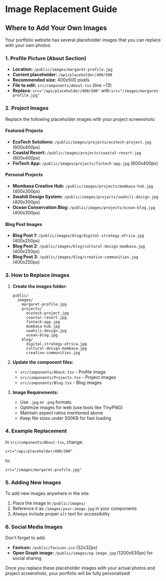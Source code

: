 # Image Replacement Guide

## Where to Add Your Own Images

Your portfolio website has several placeholder images that you can replace with your own photos:

### 1. Profile Picture (About Section)
- **Location:** `/public/images/margaret-profile.jpg`
- **Current placeholder:** `/api/placeholder/400/500`
- **Recommended size:** 400x500 pixels
- **File to edit:** `src/components/About.tsx` (line ~13)
- **Replace:** `src="/api/placeholder/400/500"` with `src="/images/margaret-profile.jpg"`

### 2. Project Images
Replace the following placeholder images with your project screenshots:

#### Featured Projects
- **EcoTech Solutions:** `/public/images/projects/ecotech-project.jpg` (600x400px)
- **Coastal Resort:** `/public/images/projects/coastal-resort.jpg` (600x400px)  
- **FinTech App:** `/public/images/projects/fintech-app.jpg` (600x400px)

#### Personal Projects
- **Mombasa Creative Hub:** `/public/images/projects/mombasa-hub.jpg` (400x300px)
- **Swahili Design System:** `/public/images/projects/swahili-design.jpg` (400x300px)
- **Ocean Conservation Blog:** `/public/images/projects/ocean-blog.jpg` (400x300px)

#### Blog Post Images
- **Blog Post 1:** `/public/images/blog/digital-strategy-africa.jpg` (400x250px)
- **Blog Post 2:** `/public/images/blog/cultural-design-mombasa.jpg` (400x250px)
- **Blog Post 3:** `/public/images/blog/creative-communities.jpg` (400x250px)

### 3. How to Replace Images

1. **Create the images folder:**
   ```
   public/
     images/
       margaret-profile.jpg
       projects/
         ecotech-project.jpg
         coastal-resort.jpg
         fintech-app.jpg
         mombasa-hub.jpg
         swahili-design.jpg
         ocean-blog.jpg
       blog/
         digital-strategy-africa.jpg
         cultural-design-mombasa.jpg
         creative-communities.jpg
   ```

2. **Update the component files:**
   - `src/components/About.tsx` - Profile image
   - `src/components/Projects.tsx` - Project images
   - `src/components/Blog.tsx` - Blog images

3. **Image Requirements:**
   - Use `.jpg` or `.png` formats
   - Optimize images for web (use tools like TinyPNG)
   - Maintain aspect ratios mentioned above
   - Keep file sizes under 500KB for fast loading

### 4. Example Replacement
In `src/components/About.tsx`, change:
```tsx
src="/api/placeholder/400/500"
```
to:
```tsx
src="/images/margaret-profile.jpg"
```

### 5. Adding New Images
To add new images anywhere in the site:
1. Place the image in `/public/images/`
2. Reference it as `/images/your-image.jpg` in your components
3. Always include proper `alt` text for accessibility

### 6. Social Media Images
Don't forget to add:
- **Favicon:** `/public/favicon.ico` (32x32px)
- **Open Graph image:** `/public/images/og-image.jpg` (1200x630px) for social sharing

Once you replace these placeholder images with your actual photos and project screenshots, your portfolio will be fully personalized!